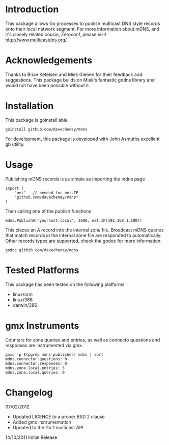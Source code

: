 Introduction
============

This package allows Go processes to publish multicast DNS style records onto their local network segment. For more information about mDNS, and it's closely related cousin, Zeroconf, please visit http://www.multicastdns.org/.

Acknowledgements
================

Thanks to Brian Ketelsen and Miek Gieben for their feedback and suggestions. This package builds on Miek's fantastic godns library and would not have been possible without it.

Installation
============

This package is goinstall'able.

    goinstall github.com/davecheney/mdns

For development, this package is developed with John Asmuths excellent gb utility.

Usage
=====

Publishing mDNS records is as simple as importing the mdns page

    import (
        "net"	// needed for net.IP		
        "github.com/davecheney/mdns"
    )

Then calling one of the publish functions

    mdns.PublishA("yourhost.local", 3600, net.IP(192,168,1,100))

This places an A record into the internal zone file. Broadcast mDNS queries that match records in the internal zone file are responded to automatically. Other records types are supported, check the godoc for more information.

    godoc githib.com/davecheney/mdns

Tested Platforms
================

This package has been tested on the following platforms

* linux/arm
* linux/386
* darwin/386

gmx Instruments
===============

Counters for zone queries and entries, as well as connecto questions and responses are instrumented via gmx.

	gmxc -p $(pgrep mdns-publisher) mdns | sort
	mdns.connector.questions: 0
	mdns.connector.responses: 0
	mdns.zone.local.entries: 5
	mdns.zone.local.queries: 0

Changelog
=========

07/02/2012

* Updated LICENCE to a proper BSD 2 clause
* Added gmx instrumentation
* Updated to the Go 1 multicast API 

14/10/2011 Initial Release
